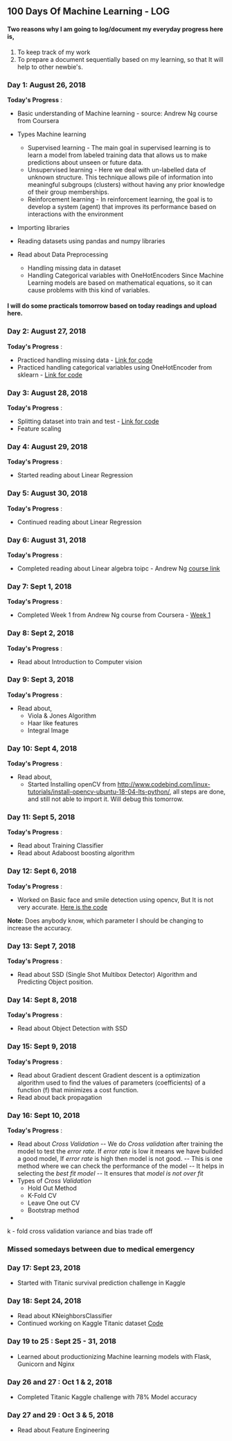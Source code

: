 
## 100 Days Of Machine Learning - LOG
#### Two reasons why I am going to log/document my everyday progress here is, 
1. To keep track of my work
2. To prepare a document sequentially based on my learning, so that It will help to other newbie's.

### Day 1: August 26, 2018

**Today's Progress** :
* Basic understanding of Machine learning - source: Andrew Ng course from Coursera
* Types Machine learning
	* Supervised learning - The main goal in supervised learning is to learn a model from labeled training data that allows us to make predictions about unseen or future data.
	* Unsupervised learning - Here we deal with un-labelled data of unknown structure. This technique allows pile of information into meaningful subgroups (clusters) without having any prior knowledge of their group memberships.
	* Reinforcement learning - In reinforcement learning, the goal is to develop a system (agent) that improves its performance based on interactions with the environment 

* Importing libraries
* Reading datasets using pandas and numpy libraries
* Read about Data Preprocessing
    * Handling missing data in dataset
    * Handling Categorical variables with OneHotEncoders
 Since Machine Learning models are based on mathematical equations, so it can cause problems with this kind of variables.

#### I will do some practicals tomorrow based on today readings and upload here.

### Day 2: August 27, 2018

**Today's Progress** :
* Practiced handling missing data - [Link for code](https://github.com/reddimohan/100-Days-of-ML-Code/blob/master/Day_02_Data_Preprocessing_practice/data_preprocessing.ipynb)
* Practiced handling categorical variables using OneHotEncoder from sklearn - [Link for code](https://github.com/reddimohan/100-Days-of-ML-Code/blob/master/Day_02_Data_Preprocessing_practice/categorical_variables_one-hot-encoding.ipynb)


### Day 3: August 28, 2018

**Today's Progress** :
* Splitting dataset into train and test - [Link for code](https://github.com/reddimohan/100-Days-of-ML-Code/blob/master/Day_03_split_dataset_into_train_test/train_test_split.ipynb)
* Feature scaling


### Day 4: August 29, 2018

**Today's Progress** :
* Started reading about Linear Regression


### Day 5: August 30, 2018

**Today's Progress** :
* Continued reading about Linear Regression


### Day 6: August 31, 2018

**Today's Progress** :
* Completed reading about Linear algebra toipc - Andrew Ng [course link](https://www.youtube.com/playlist?list=PLnnr1O8OWc6boN4WHeuisJWmeQHH9D_Vg)


### Day 7: Sept 1, 2018

**Today's Progress** :
* Completed Week 1 from Andrew Ng course from Coursera  - [Week 1](https://www.coursera.org/learn/machine-learning/home/week/1)


### Day 8: Sept 2, 2018

**Today's Progress** :
* Read about Introduction to Computer vision


### Day 9: Sept 3, 2018

**Today's Progress** :
* Read about,
    * Viola & Jones Algorithm
    * Haar like features
    * Integral Image


### Day 10: Sept 4, 2018

**Today's Progress** :
* Read about,
    * Started Installing openCV from http://www.codebind.com/linux-tutorials/install-opencv-ubuntu-18-04-lts-python/, all steps are done, and still not able to import it. Will debug this tomorrow.


### Day 11: Sept 5, 2018

**Today's Progress** :
* Read about Training Classifier
* Read about Adaboost boosting algorithm


### Day 12: Sept 6, 2018

**Today's Progress** :
* Worked on Basic face and smile detection using opencv, But It is not very accurate. [Here is the code](https://github.com/reddimohan/100-Days-of-ML-Code/blob/master/Day_12_Basic_face_detection/face_detection.ipynb)

**Note:** Does anybody know, which parameter I should be changing to increase the accuracy.


### Day 13: Sept 7, 2018

**Today's Progress** :
* Read about SSD (Single Shot Multibox Detector) Algorithm and Predicting Object position. 



### Day 14: Sept 8, 2018

**Today's Progress** :
* Read about Object Detection with SSD


### Day 15: Sept 9, 2018

**Today's Progress** :
* Read about Gradient descent
Gradient descent is a optimization algorithm used to find the values of parameters (coefficients) of a function (f) that minimizes a cost function.
* Read about back propagation


### Day 16: Sept 10, 2018

**Today's Progress** :
* Read about *Cross Validation*
-- We do *Cross validation* after training the model to test the *error rate*. If *error rate* is low it means we have builded a good model, If *error rate* is high then model is not good.
--  This is one method where we can check the performance of the model
-- It helps in selecting the *best fit model*
-- It ensures that *model is not over fit*
* Types of *Cross Validation*
	* Hold Out Method
	* K-Fold CV
	* Leave One out CV
	* Bootstrap method
* 
k - fold cross validation
variance and bias trade off

### Missed somedays between due to medical emergency

### Day 17: Sept 23, 2018
* Started with Titanic survival prediction challenge in Kaggle



### Day 18: Sept 24, 2018
* Read about KNeighborsClassifier
* Continued working on Kaggle Titanic dataset [Code](https://github.com/reddimohan/100-Days-of-ML-Code/blob/master/Day_17_to_%3F%3F_Kaggle_Titanic:%20Machine%20Learning%20from%20Disaster/Titanic%20survival%20prediction.ipynb)

### Day 19 to 25 : Sept 25 - 31, 2018
* Learned about productionizing Machine learning models with Flask, Gunicorn and Nginx

### Day 26 and 27 : Oct 1 & 2, 2018
* Completed Titanic Kaggle challenge with 78% Model accuracy

### Day 27 and 29 : Oct 3 & 5, 2018
* Read about Feature Engineering

